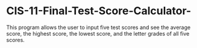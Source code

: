 # CIS-11-Final-Test-Score-Calculator-
This program allows the user to input five test scores and see the average score, the highest score, the lowest score, and the letter grades of all five scores.
